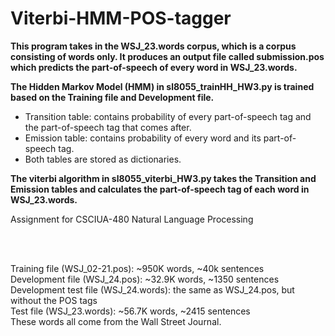 # Viterbi-HMM-POS-tagger

<b> This program takes in the WSJ_23.words corpus, which is a corpus consisting of words only.
It produces an output file called submission.pos which predicts the part-of-speech of every word in WSJ_23.words. </b>

<b>The Hidden Markov Model (HMM) in sl8055_trainHH_HW3.py is trained based on the Training file and Development file.</b>
- Transition table: contains probability of every part-of-speech tag and the part-of-speech tag that comes after.
- Emission table: contains probability of every word and its part-of-speech tag.
- Both tables are stored as dictionaries.
  
<b>The viterbi algorithm in sl8055_viterbi_HW3.py takes the Transition and Emission tables and calculates the part-of-speech tag of each word in WSJ_23.words.</b>

Assignment for CSCIUA-480 Natural Language Processing

<br>
<br>

Training file (WSJ_02-21.pos): ~950K words, ~40k sentences
<br>
Development file (WSJ_24.pos): ~32.9K words, ~1350 sentences
<br>
Development test file (WSJ_24.words): the same as WSJ_24.pos, but without the POS tags
<br>
Test file (WSJ_23.words): ~56.7K words, ~2415 sentences
<br>
These words all come from the Wall Street Journal.

